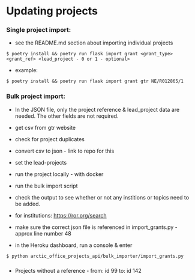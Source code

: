 # Updating projects

### Single project import:

- see the README.md section about importing individual projects
```shell
$ poetry install && poetry run flask import grant <grant_type> <grant_ref> <lead_project - 0 or 1 - optional>
```


- example:
```shell
$ poetry install && poetry run flask import grant gtr NE/R012865/1
```

### Bulk project import:

- In the JSON file, only the project reference & lead_project data are needed. The other fields are not required.
- get csv from gtr website
- check for project duplicates
- convert csv to json - link to repo for this
- set the lead-projects
- run the project locally - with docker
- run the bulk import script
- check the output to see whether or not any institions or topics need to be added.
- for institutions: https://ror.org/search

- make sure the correct json file is referenced in import_grants.py - approx line number 48

- in the Heroku dashboard, run a console & enter
```shell
$ python arctic_office_projects_api/bulk_importer/import_grants.py
```


###

- Projects without a reference - from: id 99  to: id 142
